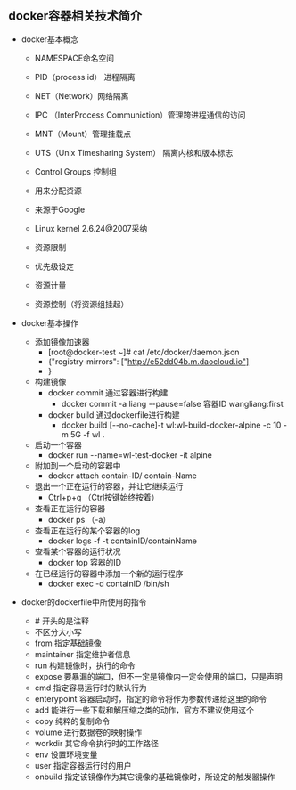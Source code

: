 ## docker容器相关技术简介
-  docker基本概念
   -   NAMESPACE命名空间
     - PID（process id） 进程隔离
     - NET（Network）网络隔离
     - IPC （InterProcess Communiction）管理跨进程通信的访问
     - MNT（Mount）管理挂载点
     - UTS（Unix Timesharing System） 隔离内核和版本标志
   
   -   Control Groups 控制组
     - 用来分配资源
     - 来源于Google
     - Linux kernel 2.6.24@2007采纳
   
     - 资源限制
     - 优先级设定
     - 资源计量
     - 资源控制（将资源组挂起）

-  docker基本操作
    -  添加镜像加速器
       -  [root@docker-test ~]# cat /etc/docker/daemon.json
       -   {"registry-mirrors": ["http://e52dd04b.m.daocloud.io"]
       -   }
    -  构建镜像
       -  docker commit   通过容器进行构建
          - docker commit -a liang --pause=false    容器ID wangliang:first
       -  docker build 通过dockerfile进行构建
          - docker build [--no-cache]-t wl:wl-build-docker-alpine -c 10 -m 5G -f wl .
    -  启动一个容器
       - docker run  --name=wl-test-docker -it alpine
    -  附加到一个启动的容器中
       - docker  attach  contain-ID/ contain-Name
    -  退出一个正在运行的容器，并让它继续运行
       - Ctrl+p+q   （Ctrl按键始终按着）
    -  查看正在运行的容器
       - docker ps （-a）
    -  查看正在运行的某个容器的log 
       - docker logs -f -t containID/containName
    -  查看某个容器的运行状况
       - docker top  容器的ID
    -  在已经运行的容器中添加一个新的运行程序
       - docker exec -d containID /bin/sh

-  docker的dockerfile中所使用的指令
   -  \# 开头的是注释
   -  不区分大小写
   -  from 指定基础镜像
   -  maintainer 指定维护者信息
   -  run 构建镜像时，执行的命令
   -  expose 要暴漏的端口，但不一定是镜像内一定会使用的端口，只是声明
   -  cmd  指定容易运行时的默认行为
   -  enterypoint  容器启动时，指定的命令将作为参数传递给这里的命令
   -  add   能进行一些下载和解压缩之类的动作，官方不建议使用这个
   -  copy  纯粹的复制命令
   -  volume 进行数据卷的映射操作
   -  workdir 其它命令执行时的工作路径
   -  env 设置环境变量
   -  user 指定容器运行时的用户
   -  onbuild 指定该镜像作为其它镜像的基础镜像时，所设定的触发器操作